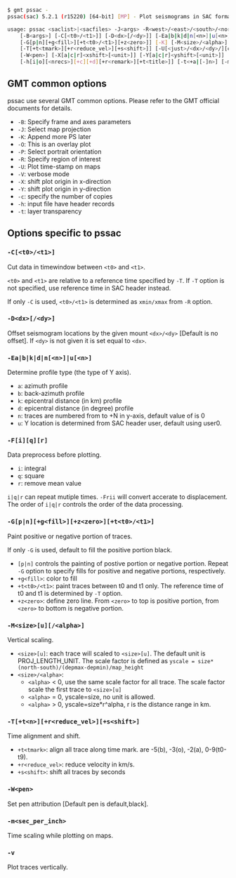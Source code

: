 ~~~bash
$ gmt pssac -
pssac(sac) 5.2.1 (r15220) [64-bit] [MP] - Plot seismograms in SAC format on maps

usage: pssac <saclist>|<sacfiles> -J<args> -R<west>/<east>/<south>/<north>[/<zmin>/<zmax>][r]
	[-B<args>] [-C[<t0>/<t1>]] [-D<dx>[/<dy>]] [-Ea|b|k|d|n[<n>]|u[<n>]] [-F[i][q][r]]
	[-G[p|n][+g<fill>][+t<t0>/<t1>][+z<zero>]] [-K] [-M<size>/<alpha>] [-O] [-P]
	[-T[+t<tmark>][+r<reduce_vel>][+s<shift>]] [-U[<just>/<dx>/<dy>/][c|<label>]] [-V[<level>]]
	[-W<pen>] [-X[a|c|r]<xshift>[<unit>]] [-Y[a|c|r]<yshift>[<unit>]] [-c<ncopies>]
	[-h[i|o][<nrecs>][+c][+d][+r<remark>][+t<title>]] [-t<+a|[-]n>] [-m<sec_per_measuer>] [-v]
~~~

## GMT common options

pssac use several GMT common options. Please refer to the GMT official documents
for details.

- `-B`: Specify frame and axes parameters
- `-J`: Select map projection
- `-K`: Append more PS later
- `-O`: This is an overlay plot
- `-P`: Select portrait orientation
- `-R`: Specify region of interest
- `-U`: Plot time-stamp on maps
- `-V`: verbose mode
- `-X`: shift plot origin in x-direction
- `-Y`: shift plot origin in y-direction
- `-c`: specify the number of copies
- `-h`: input file have header records
- `-t`: layer transparency

## Options specific to pssac

### `-C[<t0>/<t1>]`

Cut data in timewindow between `<t0>` and `<t1>`.

`<t0>` and `<t1>` are relative to a reference time specified by `-T`.
If `-T` option is not specified, use reference time in SAC header instead.

If only `-C` is used, `<t0>/<t1>` is determined as `xmin/xmax` from `-R` option.

### `-D<dx>[/<dy>]`

Offset seismogram locations by the given mount `<dx>/<dy>` [Default is no offset].
If `<dy>` is not given it is set equal to `<dx>`.

###  `-Ea|b|k|d|n[<n>]|u[<n>]`

Determine profile type (the type of Y axis).

- `a`: azimuth profile
- `b`: back-azimuth profile
- `k`: epicentral distance (in km) profile
- `d`: epicentral distance (in degree) profile
- `n`: traces are numbered from <n> to <n>+N in y-axis, default value of <n> is 0
- `u`: Y location is determined from SAC header user<n>, default using user0.

### `-F[i][q][r]`

Data preprocess before plotting.

- `i`: integral
- `q`: square
- `r`: remove mean value

`i|q|r` can repeat mutiple times. `-Frii` will convert accerate to displacement.
The order of `i|q|r` controls the order of the data processing.

### `-G[p|n][+g<fill>][+z<zero>][+t<t0>/<t1>]`

Paint positive or negative portion of traces.

If only `-G` is used, default to fill the positive portion black.

- `[p|n]` controls the painting of postive portion or negative portion. Repeat `-G` option to specify fills for positive and negative portions, respectively.
- `+g<fill>`: color to fill
- `+t<t0>/<t1>`: paint traces between t0 and t1 only. The reference time of t0 and t1 is determined by `-T` option.
- `+z<zero>`: define zero line. From `<zero>` to top is positive portion, from `<zero>` to bottom is negative portion.

### `-M<size>[u][/<alpha>]`

Vertical scaling.

- `<size>[u]`: each trace will scaled to `<size>[u]`. The default unit is PROJ_LENGTH_UNIT. The scale factor is defined as `yscale = size*(north-south)/(depmax-depmin)/map_height`
- `<size>/<alpha>`:
  - `<alpha>` < 0, use the same scale factor for all trace. The scale factor scale the first trace to `<size>[u]`
  - `<alpha>` = 0, yscale=size, no unit is allowed.
  - `<alpha>` > 0, yscale=size*r^alpha, r is the distance range in km.

### `-T[+t<n>][+r<reduce_vel>][+s<shift>]`

Time alignment and shift.

- `+t<tmark>`: align all trace along time mark. <tmark> are -5(b), -3(o), -2(a), 0-9(t0-t9).
- `+r<reduce_vel>`: reduce velocity in km/s.
- `+s<shift>`: shift all traces by <shift> seconds

### `-W<pen>`

Set pen attribution [Default pen is default,black].

### `-m<sec_per_inch>`

Time scaling while plotting on maps.

### `-v`

Plot traces vertically.
